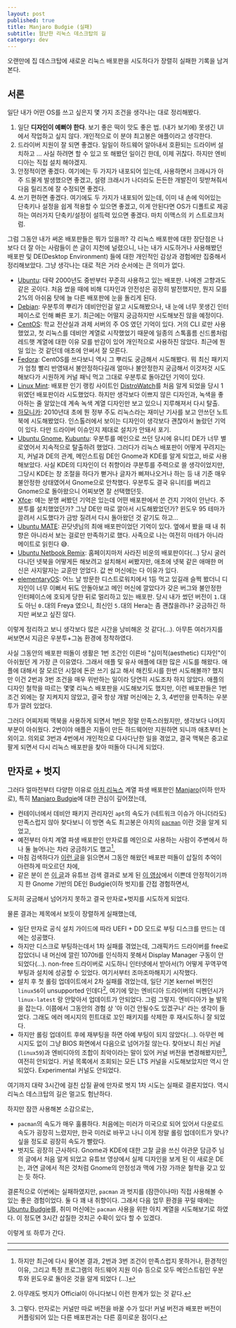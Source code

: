 ```yaml
---
layout: post
published: true
title: Manjaro Budgie (실패)
subtitle: 험난한 리눅스 데스크탑의 길
category: dev
---
```


 오랜만에 집 데스크탑에 새로운 리눅스 배포판을 시도하다가 장렬히
 실패한 기록을 남겨본다.

## 서론
 일단 내가 어떤 OS를 쓰고 싶은지 몇 가지 조건을 생각나는 대로
 정리해봤다.

1. 일단 **디자인이 예뻐야 한다**. 보기 좋은 떡이 맛도 좋은 법. (내가
   보기에) 못생긴 UI에서 작업하고 싶지 않다. 개인적으로 이 분야
   최고봉은 애플이라고 생각한다.
2. 드라이버 지원이 잘 되면 좋겠다. 일일이 하드웨어 알아내서 호환되는
   드라이버 설치하고 ... 사실 하려면 할 수 있고 또 해봤던 일이긴 한데,
   이제 귀찮다. 하지만 엔비디아는 직접 설치 해야겠지.
3. 안정적이면 좋겠다. 여기에는 두 가지가 내포되어 있는데, 사용하면서
   크래시가 아주 드물게 발생했으면 좋겠고, 설령 크래시가 나더라도
   든든한 개발진이 뒷받쳐줘서 다음 릴리즈에 잘 수정되면 좋겠다.
4. 쓰기 편하면 좋겠다. 여기에도 두 가지가 내포되어 있는데, 이미 내
   손에 익어있는 단축키나 설정을 쉽게 적용할 수 있으면 좋겠고, 이게
   안된다면 OS가 디폴트로 제공하는 여러가지 단축키/설정이 설득력
   있으면 좋겠다. 마치 이맥스의 키 스트로크처럼.

 그럼 그동안 내가 써온 배포판들은 뭐가 있을까? 각 리눅스 배포판에 대한
 장단점은 나보다 더 잘 아는 사람들이 쓴 글이 지천에 널렸으니, 나는
 내가 시도하거나 사용해봤던 배포판 및 DE(Desktop Environment) 들에
 대한 개인적인 감상과 경험에만 집중해서 정리해보았다. 그냥 생각나는
 대로 적은 거라 순서에는 큰 의미가 없다.

 - [Ubuntu](https://ubuntu.com/): 대략 2000년도 중반부터 꾸준히
   사용하고 있는 배포판. 나에겐 고향과도 같은 곳이다. 처음 썼을 때에
   비해 디자인과 안전성은 굉장히 발전했지만, 뭔지 모를 2%의 아쉬움
   탓에 늘 다른 배포판에 눈을 돌리게 된다.
 - [Debian](https://www.debian.org/): 우분투의 뿌리가 데비안인걸 알고
   시도해봤으나, 내 눈에 너무 못생긴 인터페이스로 인해 빠른
   포기. 최근에는 어떨지 궁금하지만 시도해보진 않을 예정이다.
 - [CentOS](https://www.centos.org/): 학교 전산실과 과제 서버의 주 OS
   였던 기억이 있다. 거의 CLI 로만 사용했었고, 첫 리눅스를 데비안
   계열로 시작했었기 때문에 일종의 스톡홀름 신드롬처럼 레드햇 계열에
   대한 이유 모를 반감이 있어 개인적으로 사용하진 않았다. 최근에 뭔 일
   있는 것 같던데 애초에 안써서 잘 모른다.
 - [Fedora](https://getfedora.org/): CentOS를 쓰다보니 역시 그 뿌리도
   궁금해서 시도해봤다. 뭐 최신 패키지가 엄청 빨리 반영돼서
   불안정하다길래 얼마나 불안정한지 궁금해서 이것저것 시도해보다가
   시원하게 커널 패닉 먹고 그대로 우분투로 돌아갔던 기억이 있다.
 - [Linux Mint](linuxmint.com): 배포판 인기 랭킹 사이트인
   [DistroWatch](https://distrowatch.com/)를 처음 알게 되었을 당시
   1위였던 배포판이라 시도했었다. 하지만 생각보다 이쁘지 않은
   디자인과, 녹색을 좋아하는 줄 알았는데 계속 녹색 계열 디자인만 보고
   있으니 지루해져서 다시 탈출.
 - [하모니카](https://hamonikr.org/): 2010년대 초에 뭔 정부 주도
   리눅스라는 재미난 기사를 보고 안쓰던 노트북에
   시도해봤었다. 인스톨러에서 보이는 디자인이 생각보다 괜찮아서
   놀랐던 기억이 있다. 다만 드라이버 이슈인지 제대로 설치가 안돼서
   포기.
 - [Ubuntu Gnome](https://ubuntugnome.org/),
   [Kubuntu](https://kubuntu.org/): 우분투를 메인으로 쓰던 당시에
   유니티 DE가 너무 별로였어서 지속적으로 탈출하려 했었다. 그러다가
   리눅스 배포판이 어떻게 꾸려지는지, 커널과 DE의 관계, 메인스트림
   DE인 Gnome과 KDE를 알게 되었고, 바로 사용해보았다. 사실 KDE의
   디자인이 더 취향이라 쿠분투를 주력으로 쓸 생각이었지만, 그당시
   KDE는 창 조절을 하다가 뻗거나 글자가 삐져나오거나 하는 등 내 기준
   매우 불안정한 상태였어서 Gnome으로 안착했다. 우분투도 결국 유니티를
   버리고 Gnome으로 돌아왔으니 어찌보면 잘 선택했던듯.
 - [Xfce](https://www.xfce.org/): 얘는 분명 써봤던 기억은 있는데 어떤
   배포판에서 쓴 건지 기억이 안난다. 주분투를 설치했었던가? 그냥 DE만
   따로 깔아서 시도해봤었던가? 윈도우 95 테마가 끌려서 시도했다가 금방
   질려서 다시 돌아왔던 것 같기도 하고...
 - [Ubuntu MATE](https://ubuntu-mate.org): 끈닷넷님의 최애
   배포판이었던 기억이 있다. 옆에서 봤을 때 내 취향은 아니라서 보는
   걸로만 만족하기로 했다. 사족으로 나는 여전히 마테가 아니라 메이트로
   읽힌다 😅.
 - [Ubuntu Netbook
   Remix](https://en.wikipedia.org/wiki/Ubuntu_Netbook_Edition):
   홈페이지마저 사라진 비운의 배포판이다(...) 당시 굴러다니던 넷북을
   어떻게든 해보려고 설치해서 써봤지만, 애초에 넷북 같은 애매한 머신은
   사지말자는 교훈만 얻었다. 값 싼 머신에는 다 이유가 있다.
 - [elementaryOS](https://elementary.io/): 어느 날 방문한
   디스트로워치에서 1등 먹고 있길래 슬쩍 봤더니 디자인이 너무 이뻐서
   뒤도 안돌아보고 메인 머신에 깔았다가 갖은 버그와 불안정한
   인터페이스에 호되게 당한 뒤로 멀리하고 있는 배포판. 당시 내가 썼던
   버전이 `1.`대도 아닌 `0.`대의 Freya 였으니, 최신인 `5.`대의 Hera는
   좀 괜찮을려나? 궁금하긴 하지만 써보고 싶진 않다.

 이렇게 정리하고 보니 생각보다 많은 시간을 낭비해온 것
 같다(...). 아무튼 여러가지를 써보면서 지금은 우분투+그놈 환경에
 정착하였다.

 사실 그동안의 배포판 떠돌이 생활은 1번 조건인 이른바
 "심미적(aesthetic) 디자인"이 아쉬웠던 게 가장 큰 이유였다. 그래서
 애플 및 유사 애플에 대한 많은 시도를 해왔다. 애플에 대해서 잘 모르던
 시절에 돈은 쓰기 싫고 해서 해킨토시를 한번 시도해볼까?  했지만 이건
 2번과 3번 조건을 매우 위반하는 일이라 당연히 시도조차 하지
 않았다. 애플의 디자인 철학을 따르는 몇몇 리눅스 배포판을 시도해보기도
 했지만, 이런 배포판들은 1번 조건 외에는 잘 지켜지지 않았고, 결국 항상
 개발 머신에는 2, 3, 4번만을 만족하는 우분투가 깔려 있었다.

 그러다 어찌저찌 맥북을 사용하게 되면서 1번은 정말 만족스러웠지만,
 생각보다 나머지 부분이 아쉬웠다. 2번이야 애플은 지들이 만든
 하드웨어만 지원하면 되니까 애초부터 논외이고. 의외로 3번과 4번에서
 개인적으로 다사다난한 일을 겪었고, 결국 맥북은 중고로 팔게 되면서
 다시 리눅스 배포판을 찾아 떠돌아 다니게 되었다.

## 만자로 + 벗지

 그러다 얼마전부터 다양한 이유로 [아치
 리눅스](https://www.archlinux.org/) 계열 파생 배포판인
 [Manjaro](https://manjaro.org/)(이하 만자로), 특히 [Manjaro
 Budgie](https://manjaro.org/downloads/community/budgie/)에 대한
 관심이 깊어졌는데,
 - 컨테이너에서 데비안 패키지 관리자인 `apt`의 속도가 (네트워크 이슈가
   아니더라도) 만족스럽지 않아 찾다보니 이 방면 속도 최고봉은 아치의
   [`pacman`](https://wiki.archlinux.org/index.php/pacman) 이란 것을
   알게 되었고,
 - 예전부터 아치 계열 파생 배포판인 만자로를 메인으로 사용하는 사람이
   주변에서 하나 둘 늘어나는 차라 궁금하기도 했고[^1],
 - 마침 검색하다가 [이런 글](https://cozelsil.kr/407?category=96043)을
   읽으면서 그동안 해왔던 배포판 떠돌이 삽질의 추억이 아련하게
   떠오르던 차에,
 - 같은 분이 쓴 [이 글](https://cozelsil.kr/418)과 유튜브 검색 결과로
   보게 된 [이 영상](https://www.youtube.com/watch?v=UGHTAYMX8T8)에서
   이쁜데 안정적이기까지 한 Gnome 기반의 DE인 Budgie(이하 벗지)를 간접
   경험하면서,

 도저히 궁금해서 넘어가지 못하고 결국 만자로+벗지를 시도하게 되었다.

 물론 결과는 제목에서 보듯이 장렬하게 실패했는데,
  - 일단 만자로 공식 설치 가이드에 따라 UEFI + DD 모드로 부팅 디스크를
    만드는 데에는 성공했다.
  - 하지만 디스크로 부팅하는데서 1차 실패를 겪었는데, 그래픽카드
    드라이버를 free로 잡았더니 내 머신에 깔린 1070ti를 인식하지 못해서
    Display Manager 구동이 안되었다(...). non-free 드라이버로 시도하니
    인터넷에서 받아서(?) 어떻게 꾸역꾸역 부팅과 설치에 성공할 수
    있었다. 여기서부터 조마조마해지기 시작했다.
  - 설치 후 첫 롤링 업데이트에서 2차 실패를 겪었는데, 일단 기본 kernel
    버전인 `linux56`이 unsupported 인데다[^2], 여기에 맞는 엔비디아
    드라이버의 디펜던시가 `linux-latest` 랑 안맞아서 업데이트가
    안되었다. 그럼 그렇지. 엔비디아가 늘 발목을 잡는다. 이쯤에서
    그동안의 경험 상 '아 이건 안될수도 있겠구나' 라는 생각이
    들었다. 그래도 에러 메시지의 힌트대로 꼬인 패키지를 삭제한 후
    재시도하니 잘 되었다.
  - 하지만 롤링 업데이트 후에 재부팅을 하면 아예 부팅이 되지
    않았다(...). 아무런 메시지도 없이 그냥 BIOS 화면에서 다음으로
    넘어가질 않는다. 찾아보니 최신 커널(`linux59`)과 엔비디아의 조합이
    최악이라는 말이 있어 커널 버전을 변경해봤지만[^3], 여전히
    안되었다. 커널 목록에서 조회되는 모든 LTS 커널을 시도해보았지만
    역시 안되었다. Experimental 커널도 안되었다.

 여기까지 대략 3시간에 걸친 삽질 끝에 만자로 벗지 1차 시도는 실패로
 결론지었다. 역시 리눅스 데스크탑의 길은 멀고도 험난하다.

 하지만 잠깐 사용해본 소감으로는,
 - `pacman`의 속도가 매우 훌륭하다. 처음에는 미러가 미국으로 되어
   있어서 다운로드 속도가 굉장히 느렸지만, 한국 미러로 바꾸고 나니
   이게 정말 롤링 업데이트가 맞나? 싶을 정도로 굉장히 속도가 빨랐다.
 - 벗지도 굉장히 근사하다. Gnome과 KDE에 대한 고찰 글을 쓰신 야관문
   담금주 님의 글에서 처음 알게 되었고 유튜브 영상에서 실제 디자인을
   보게 된 이 새로운 DE는, 과연 글에서 적은 것처럼 Gnome의 안정성과
   맥에 가장 가까운 철학을 갖고 있는 듯 하다.

 결론적으로 이번에는 실패하였지만, `pacman` 과 벗지를 (잠깐이나마)
 직접 사용해볼 수 있는 좋은 경험이었다. 둘 다 꽤 내 취향이다. 그래서
 다음 업무 환경을 꾸릴 때에는 [Ubuntu
 Budgie](https://ubuntubudgie.org/)를, 취미 머신에는 `pacman` 사용을
 위한 아치 계열을 시도해보기로 하였다. 이 정도면 3시간 삽질한 것치곤
 수확이 있다 할 수 있겠다.

 이렇게 또 하루가 간다.

---
[^1]: 하지만 최근에 다시 물어본 결과, 2번과 3번 조건이 만족스럽지
    못하거나, 환경적인 이유, 그리고 특정 프로그램의 하드웨어 지원 이슈
    등으로 모두 메인스트림인 우분투와 윈도우로 돌아온 것을 알게 되었다
    (...)

[^2]: 아무래도 벗지가 Official이 아니다보니 이런 한계가 있는 것 같다.

[^3]: 그렇다. 만자로는 커널만 따로 버전을 바꿀 수가 있다! 커널 버전과
    배포판 버전이 커플링되어 있는 다른 배포판과는 다른 흥미로운
    점이다.
